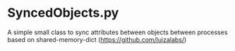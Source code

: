 # SyncedObjects.py
A simple small class to sync attributes between objects between processes based on shared-memory-dict (https://github.com/luizalabs/)
